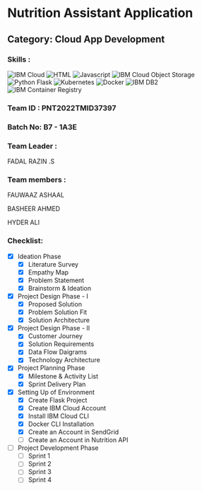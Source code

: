 # Nutrition Assistant Application
<!--Batch:  -->
## Category: Cloud App Development

### Skills :

![IBM Cloud](https://img.shields.io/badge/IBM%20Cloud-%3776AB.svg?style=for-the-badge&logo=ibm&logoColor=white&color=4DB33D)
![HTML](https://img.shields.io/badge/HTML-%3776AB.svg?style=for-the-badge&logo=html5&logoColor=white&color=E34F26)
![Javascript](https://img.shields.io/badge/Javascript-%F7DF1E.svg?style=for-the-badge&logo=javascript&logoColor=black&color=F7DF1E)
![IBM Cloud Object Storage](https://img.shields.io/badge/IBM%20Cloud%20Object%20Storage-%3776AB.svg?style=for-the-badge&logo=ibm&logoColor=white&color=F05032)
![Python Flask](https://img.shields.io/badge/Python%20Flask-%3776AB.svg?style=for-the-badge&logo=python&logoColor=white&color=3776AB)
![Kubernetes](https://img.shields.io/badge/Kubernetes-%FCC624.svg?style=for-the-badge&logo=kubernetes&logoColor=black&color=FCC624)
![Docker](https://img.shields.io/badge/Docker-%7396.svg?style=for-the-badge&logo=docker&logoColor=white&color=007396)
![IBM DB2](https://img.shields.io/badge/IBM%20DB2-%1572B6.svg?style=for-the-badge&logo=ibm&logoColor=white&color=61DBFB)
![IBM Container Registry](https://img.shields.io/badge/IBM%20Container%20Registry-%3776AB.svg?style=for-the-badge&logo=ibm&logoColor=white&color=563D7C)


### Team ID : PNT2022TMID37397

### Batch No: B7 - 1A3E

### Team Leader : 
FADAL RAZIN .S

### Team members : 
FAUWAAZ ASHAAL

BASHEER AHMED

HYDER ALI

### Checklist:

- [x] Ideation Phase
  - [x] Literature Survey 
  - [x] Empathy Map 
  - [x] Problem Statement
  - [x] Brainstorm & Ideation
  
- [x] Project Design Phase - I
  - [x] Proposed Solution 
  - [x] Problem Solution Fit
  - [x] Solution Architecture
  
- [x] Project Design Phase - II
  - [x] Customer Journey
  - [x] Solution Requirements
  - [x] Data Flow Daigrams
  - [x] Technology Architecture

- [x] Project Planning Phase
  - [x] Milestone & Activity List 
  - [x] Sprint Delivery Plan
  
- [x] Setting Up of Environment
  - [x] Create Flask Project 
  - [x] Create IBM Cloud Account
  - [x] Install IBM Cloud CLI 
  - [x] Docker CLI Installation
  - [x] Create an Account in SendGrid 
  - [ ] Create an Account in Nutrition API

- [ ] Project Development Phase
  - [ ] Sprint 1
  - [ ] Sprint 2
  - [ ] Sprint 3
  - [ ] Sprint 4
